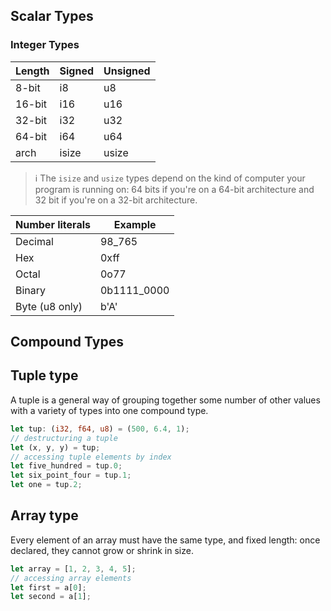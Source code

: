 ## Scalar Types

### Integer Types

| Length | Signed | Unsigned |
| ------ | ------ | -------- |
| 8-bit  | i8     | u8       |
| 16-bit | i16    | u16      |
| 32-bit | i32    | u32      |
| 64-bit | i64    | u64      |
| arch   | isize  | usize    |
>ℹ The `isize` and `usize` types depend on the kind of computer your program is running on: 64 bits if you're on a 64-bit architecture and 32 bit if you're on a 32-bit architecture.


| Number literals | Example     |
| --------------- | ----------- |
| Decimal         | 98_765      |
| Hex             | 0xff        |
| Octal           | 0o77        |
| Binary          | 0b1111_0000 |
| Byte (u8 only)  | b'A'        |
## Compound Types

## Tuple type

A tuple is a general way of grouping together some number of other values with a variety of types into one compound type.

```rust
let tup: (i32, f64, u8) = (500, 6.4, 1);
// destructuring a tuple
let (x, y, y) = tup;
// accessing tuple elements by index
let five_hundred = tup.0;
let six_point_four = tup.1;
let one = tup.2;
```

## Array type

Every element of an array must have the same type, and fixed length: once declared, they cannot grow or shrink in size.

```rust
let array = [1, 2, 3, 4, 5];
// accessing array elements
let first = a[0];
let second = a[1];
```